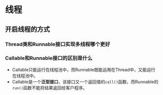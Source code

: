 # 线程 <Badge text="Uncompleted"/>

## 开启线程的方式 <Badge text="Uncompleted"/>

### Thread类和Runnable接口实现多线程哪个更好 <Badge text="Uncompleted"/>

### Callable和Runnable接口的区别是什么

* Callable只能运行在线程池中，而Runnable既能运用在Thread中，又能运行在线程池中。
* Callable是一个**泛型接口**，该接口又一个返回值的`call()`函数，而Runnable的`run()`函数不能将结果返回给客户程序。